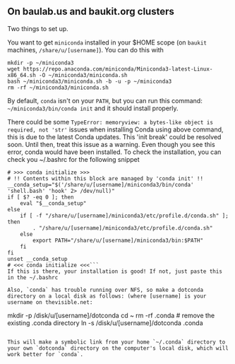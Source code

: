## On baulab.us and baukit.org clusters

Two things to set up.

You want to get `miniconda` installed in your $HOME scope (on `baukit` machines, `/share/u/[username]`). You can do this with
```
mkdir -p ~/miniconda3
wget https://repo.anaconda.com/miniconda/Miniconda3-latest-Linux-x86_64.sh -O ~/miniconda3/miniconda.sh
bash ~/miniconda3/miniconda.sh -b -u -p ~/miniconda3
rm -rf ~/miniconda3/miniconda.sh
```

By default, `conda` isn't on your `PATH`, but you can run this command: `~/miniconda3/bin/conda init` and it should install properly.


There could be some `TypeError: memoryview: a bytes-like object is required, not 'str'` issues when installing Conda using above command, this is due to the latest Conda updates. This 'init break' could be resolved soon. Until then, treat this issue as a warning. Even though you see this error, conda would have been installed. To check the installation, you can check you ~/.bashrc for the following snippet

```
# >>> conda initialize >>>
# !! Contents within this block are managed by 'conda init' !!
__conda_setup="$('/share/u/[username]/miniconda3/bin/conda' 'shell.bash' 'hook' 2> /dev/null)"
if [ $? -eq 0 ]; then
    eval "$__conda_setup"
else
    if [ -f "/share/u/[username]/miniconda3/etc/profile.d/conda.sh" ]; then
        . "/share/u/[username]/miniconda3/etc/profile.d/conda.sh"
    else
        export PATH="/share/u/[username]/miniconda3/bin:$PATH"
    fi
fi
unset __conda_setup
# <<< conda initialize <<<```
If this is there, your installation is good! If not, just paste this in the ~/.bashrc 

Also, `conda` has trouble running over NFS, so make a dotconda directory on a local disk as follows: (where [username] is your username on thevisible.net:

```
mkdir -p /disk/u/[username]/dotconda
cd ~
rm -rf .conda # remove the existing .conda directory
ln -s /disk/u/[username]/dotconda .conda
```

This will make a symbolic link from your home `~/.conda` directory to your own `dotconda` directory on the computer's local disk, which will work better for `conda`.

